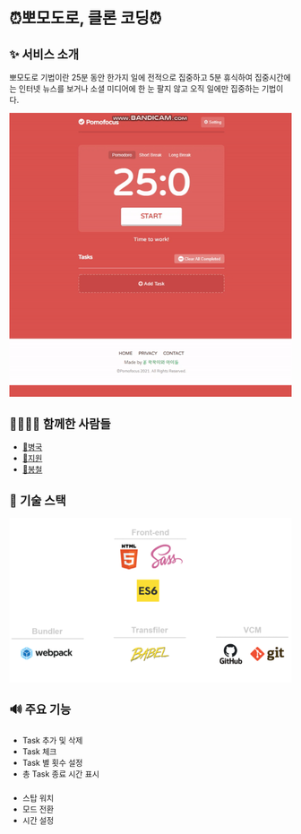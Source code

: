 # ⏰뽀모도로, 클론 코딩⏰

## ✨ 서비스 소개

뽀모도로 기법이란 25분 동안 한가지 일에 전적으로 집중하고 5분 휴식하여 집중시간에는 인터넷 뉴스를 보거나 소셜 미디어에 한 눈 팔지 않고 오직 일에만 집중하는 기법이다.

<img src="./client/src/images/pomodoro.gif">

## 👨‍👨‍👧‍👦 함께한 사람들

- [👨병국](https://github.com/bg-shorthand)
- [👸지원](https://github.com/iamkjw77)
- [🧑봉철](https://github.com/bcround)

## 🎈 기술 스택

![image](./client/src/images/skills.png)

## 🔊 주요 기능

##### <Task List>

- Task 추가 및 삭제
- Task 체크
- Task 별 횟수 설정
- 총 Task 종료 시간 표시

##### <Timer>

- 스탑 워치
- 모드 전환
- 시간 설정
